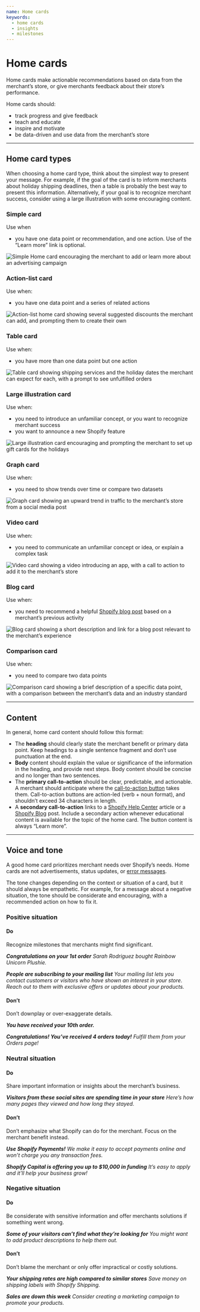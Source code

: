 ```yaml
---
name: Home cards
keywords:
  - home cards
  - insights
  - milestones
---
```


# Home cards

Home cards make actionable recommendations based on data from the merchant’s store, or give merchants feedback about their store’s performance.

Home cards should:

- track progress and give feedback
- teach and educate
- inspire and motivate
- be data-driven and use data from the merchant’s store

---

## Home card types

When choosing a home card type, think about the simplest way to present your message. For example, if the goal of the card is to inform merchants about holiday shipping deadlines, then a table is probably the best way to present this information. Alternatively, if your goal is to recognize merchant success, consider using a large illustration with some encouraging content.

### Simple card

Use when

- you have one data point or recommendation, and one action. Use of the “Learn more” link is optional.

![Simple Home card encouraging the merchant to add or learn more about an advertising campaign](/images/foundations/patterns/home-cards/simple-home-card@2x.png)

### Action-list card

Use when:

- you have one data point and a series of related actions

![Action-list home card showing several suggested discounts the merchant can add, and prompting them to create their own](/images/foundations/patterns/home-cards/action-list-home-card@2x.png)

### Table card

Use when:

- you have more than one data point but one action

![Table card showing shipping services and the holiday dates the merchant can expect for each, with a prompt to see unfulfilled orders](/images/foundations/patterns/home-cards/table-home-card@2x.png)

### Large illustration card

Use when:

- you need to introduce an unfamiliar concept, or you want to recognize merchant success
- you want to announce a new Shopify feature

![Large illustration card encouraging and prompting the merchant to set up gift cards for the holidays](/images/foundations/patterns/home-cards/large-illustration-home-card@2x.png)

### Graph card

Use when:

- you need to show trends over time or compare two datasets

![Graph card showing an upward trend in traffic to the merchant’s store from a social media post](/images/foundations/patterns/home-cards/graph-home-card@2x.png)

### Video card

Use when:

- you need to communicate an unfamiliar concept or idea, or explain a complex task

![Video card showing a video introducing an app, with a call to action to add it to the merchant’s store](/images/foundations/patterns/home-cards/video-home-card@2x.png)

### Blog card

Use when:

- you need to recommend a helpful [Shopify blog post](https://www.shopify.com/blog) based on a merchant’s previous activity

![Blog card showing a short description and link for a blog post relevant to the merchant’s experience](/images/foundations/patterns/home-cards/blog-home-card@2x.png)

### Comparison card

Use when:

- you need to compare two data points

![Comparison card showing a brief description of a specific data point, with a comparison between the merchant’s data and an industry standard](/images/foundations/patterns/home-cards/comparison-home-card@2x.png)

---

## Content

In general, home card content should follow this format:

- The **heading** should clearly state the merchant benefit or primary data point. Keep headings to a single sentence fragment and don’t use punctuation at the end.
- **Body** content should explain the value or significance of the information in the heading, and provide next steps. Body content should be concise and no longer than two sentences.
- The **primary call-to-action** should be clear, predictable, and actionable. A merchant should anticipate where the [call-to-action button](/content/actionable-language#section-buttons) takes them. Call-to-action buttons are action-led (verb + noun format), and shouldn’t exceed 34 characters in length.
- A **secondary call-to-action** links to a [Shopify Help Center](https://help.shopify.com/) article or a [Shopify Blog](https://www.shopify.com/blog) post. Include a secondary action whenever educational content is available for the topic of the home card. The button content is always “Learn more”.

---

## Voice and tone

A good home card prioritizes merchant needs over Shopify’s needs. Home cards are not advertisements, status updates, or [error messages](/patterns/error-messages).

The tone changes depending on the context or situation of a card, but it should always be empathetic. For example, for a message about a negative situation, the tone should be considerate and encouraging, with a recommended action on how to fix it.

### Positive situation

<!-- usagelist -->

#### Do

Recognize milestones that merchants might find significant.

_**Congratulations on your 1st order**_
_Sarah Rodriguez bought Rainbow Unicorn Plushie._

_**People are subscribing to your mailing list**_
_Your mailing list lets you contact customers or visitors who have shown an interest in your store. Reach out to them with exclusive offers or updates about your products._

#### Don’t

Don’t downplay or over-exaggerate details.

_**You have received your 10th order.**_

_**Congratulations! You’ve received 4 orders today!**_
_Fulfill them from your Orders page!_

<!-- end -->

### Neutral situation

<!-- usagelist -->

#### Do

Share important information or insights about the merchant’s business.

_**Visitors from these social sites are spending time in your store**_
_Here’s how many pages they viewed and how long they stayed._

#### Don’t

Don’t emphasize what Shopify can do for the merchant. Focus on the merchant benefit instead.

_**Use Shopify Payments!**_
_We make it easy to accept payments online and won’t charge you any transaction fees._

_**Shopify Capital is offering you up to \$10,000 in funding**_
_It’s easy to apply and it’ll help your business grow!_

<!-- end -->

### Negative situation

<!-- usagelist -->

#### Do

Be considerate with sensitive information and offer merchants solutions if something went wrong.

_**Some of your visitors can’t find what they’re looking for**_
_You might want to add product descriptions to help them out._

#### Don’t

Don’t blame the merchant or only offer impractical or costly solutions.

_**Your shipping rates are high compared to similar stores**_
_Save money on shipping labels with Shopify Shipping._

_**Sales are down this week**_
_Consider creating a marketing campaign to promote your products._

<!-- end -->
